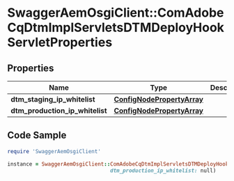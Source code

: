 # SwaggerAemOsgiClient::ComAdobeCqDtmImplServletsDTMDeployHookServletProperties

## Properties

Name | Type | Description | Notes
------------ | ------------- | ------------- | -------------
**dtm_staging_ip_whitelist** | [**ConfigNodePropertyArray**](ConfigNodePropertyArray.md) |  | [optional] 
**dtm_production_ip_whitelist** | [**ConfigNodePropertyArray**](ConfigNodePropertyArray.md) |  | [optional] 

## Code Sample

```ruby
require 'SwaggerAemOsgiClient'

instance = SwaggerAemOsgiClient::ComAdobeCqDtmImplServletsDTMDeployHookServletProperties.new(dtm_staging_ip_whitelist: null,
                                 dtm_production_ip_whitelist: null)
```


